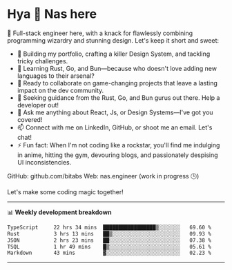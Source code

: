 # Hya 👋 Nas here

👋 Full-stack engineer here, with a knack for flawlessly combining programming wizardry and stunning design. Let's keep it short and sweet:

- 🔭 Building my portfolio, crafting a killer Design System, and tackling tricky challenges.
- 🌱 Learning Rust, Go, and Bun—because who doesn't love adding new languages to their arsenal?
- 👯 Ready to collaborate on game-changing projects that leave a lasting impact on the dev community.
- 🤔 Seeking guidance from the Rust, Go, and Bun gurus out there. Help a developer out!
- 💬 Ask me anything about React, Js, or Design Systems—I've got you covered!
- 📫 Connect with me on LinkedIn, GitHub, or shoot me an email. Let's chat!
- ⚡ Fun fact: When I'm not coding like a rockstar, you'll find me indulging in anime, hitting the gym, devouring blogs, and passionately despising UI inconsistencies.

GitHub: github.com/bitabs
Web: nas.engineer (work in progress 🕒)

Let's make some coding magic together!

-------
📊 **Weekly development breakdown**
<!--START_SECTION:waka-->

```txt
TypeScript     22 hrs 34 mins  █████████████████▒░░░░░░░   69.60 %
Rust           3 hrs 13 mins   ██▒░░░░░░░░░░░░░░░░░░░░░░   09.93 %
JSON           2 hrs 23 mins   ██░░░░░░░░░░░░░░░░░░░░░░░   07.38 %
TSQL           1 hr 49 mins    █▒░░░░░░░░░░░░░░░░░░░░░░░   05.61 %
Markdown       43 mins         ▓░░░░░░░░░░░░░░░░░░░░░░░░   02.23 %
```

<!--END_SECTION:waka-->
-------
